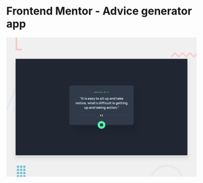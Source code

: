 # Frontend Mentor - Advice generator app

![Design preview for the Advice generator app coding challenge](./assets/design/desktop-preview.jpg)
